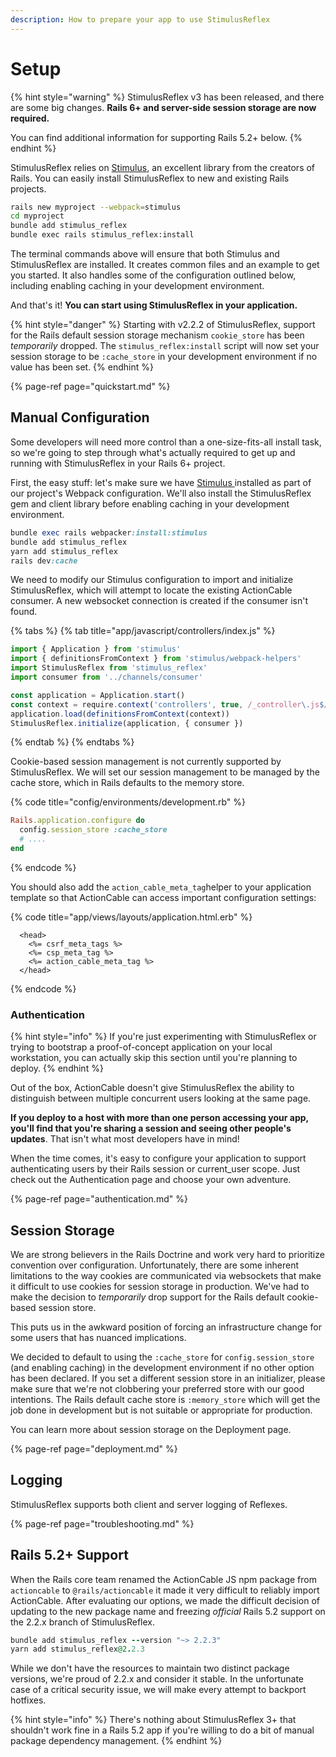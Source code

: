 ```yaml
---
description: How to prepare your app to use StimulusReflex
---
```


# Setup

{% hint style="warning" %}
StimulusReflex v3 has been released, and there are some big changes. **Rails 6+ and server-side session storage are now required.**

You can find additional information for supporting Rails 5.2+ below.
{% endhint %}

StimulusReflex relies on [Stimulus](https://stimulusjs.org/), an excellent library from the creators of Rails. You can easily install StimulusReflex to new and existing Rails projects.

```bash
rails new myproject --webpack=stimulus
cd myproject
bundle add stimulus_reflex
bundle exec rails stimulus_reflex:install
```

The terminal commands above will ensure that both Stimulus and StimulusReflex are installed. It creates common files and an example to get you started. It also handles some of the configuration outlined below, including enabling caching in your development environment.

And that's it! **You can start using StimulusReflex in your application.**

{% hint style="danger" %}
Starting with v2.2.2 of StimulusReflex, support for the Rails default session storage mechanism `cookie_store` has been _temporarily_ dropped. The `stimulus_reflex:install` script will now set your session storage to be `:cache_store` in your development environment if no value has been set.
{% endhint %}

{% page-ref page="quickstart.md" %}

## Manual Configuration

Some developers will need more control than a one-size-fits-all install task, so we're going to step through what's actually required to get up and running with StimulusReflex in your Rails 6+ project.

First, the easy stuff: let's make sure we have [Stimulus ](https://stimulusjs.org)installed as part of our project's Webpack configuration. We'll also install the StimulusReflex gem and client library before enabling caching in your development environment.

```ruby
bundle exec rails webpacker:install:stimulus
bundle add stimulus_reflex
yarn add stimulus_reflex
rails dev:cache
```

We need to modify our Stimulus configuration to import and initialize StimulusReflex, which will attempt to locate the existing ActionCable consumer. A new websocket connection is created if the consumer isn't found.

{% tabs %}
{% tab title="app/javascript/controllers/index.js" %}
```javascript
import { Application } from 'stimulus'
import { definitionsFromContext } from 'stimulus/webpack-helpers'
import StimulusReflex from 'stimulus_reflex'
import consumer from '../channels/consumer'

const application = Application.start()
const context = require.context('controllers', true, /_controller\.js$/)
application.load(definitionsFromContext(context))
StimulusReflex.initialize(application, { consumer })
```
{% endtab %}
{% endtabs %}

Cookie-based session management is not currently supported by StimulusReflex. We will set our session management to be managed by the cache store, which in Rails defaults to the memory store.

{% code title="config/environments/development.rb" %}
```ruby
Rails.application.configure do
  config.session_store :cache_store
  # ....
end
```
{% endcode %}

You should also add the `action_cable_meta_tag`helper to your application template so that ActionCable can access important configuration settings:

{% code title="app/views/layouts/application.html.erb" %}
```markup
  <head>
    <%= csrf_meta_tags %>
    <%= csp_meta_tag %>
    <%= action_cable_meta_tag %>
  </head>
```
{% endcode %}

### Authentication

{% hint style="info" %}
If you're just experimenting with StimulusReflex or trying to bootstrap a proof-of-concept application on your local workstation, you can actually skip this section until you're planning to deploy.
{% endhint %}

Out of the box, ActionCable doesn't give StimulusReflex the ability to distinguish between multiple concurrent users looking at the same page.

**If you deploy to a host with more than one person accessing your app, you'll find that you're sharing a session and seeing other people's updates**. That isn't what most developers have in mind!

When the time comes, it's easy to configure your application to support authenticating users by their Rails session or current\_user scope. Just check out the Authentication page and choose your own adventure.

{% page-ref page="authentication.md" %}

## Session Storage

We are strong believers in the Rails Doctrine and work very hard to prioritize convention over configuration. Unfortunately, there are some inherent limitations to the way cookies are communicated via websockets that make it difficult to use cookies for session storage in production. We've had to make the decision to _temporarily_ drop support for the Rails default cookie-based session store.

This puts us in the awkward position of forcing an infrastructure change for some users that has nuanced implications.

We decided to default to using the `:cache_store` for `config.session_store` \(and enabling caching\) in the development environment if no other option has been declared. If you set a different session store in an initializer, please make sure that we're not clobbering your preferred store with our good intentions. The Rails default cache store is `:memory_store` which will get the job done in development but is not suitable or appropriate for production.

You can learn more about session storage on the Deployment page.

{% page-ref page="deployment.md" %}

## Logging

StimulusReflex supports both client and server logging of Reflexes.

{% page-ref page="troubleshooting.md" %}

## Rails 5.2+ Support

When the Rails core team renamed the ActionCable JS npm package from `actioncable` to `@rails/actioncable` it made it very difficult to reliably import ActionCable. After evaluating our options, we made the difficult decision of updating to the new package name and freezing _official_ Rails 5.2 support on the 2.2.x branch of StimulusReflex.

```ruby
bundle add stimulus_reflex --version "~> 2.2.3"
yarn add stimulus_reflex@2.2.3
```

While we don't have the resources to maintain two distinct package versions, we're proud of 2.2.x and consider it stable. In the unfortunate case of a critical security issue, we will make every attempt to backport hotfixes.

{% hint style="info" %}
There's nothing about StimulusReflex 3+ that shouldn't work fine in a Rails 5.2 app if you're willing to do a bit of manual package dependency management.
{% endhint %}

